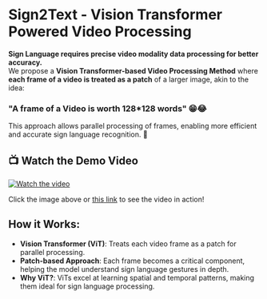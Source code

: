 # Sign2Text - Vision Transformer Powered Video Processing

**Sign Language requires precise video modality data processing for better accuracy.**  
We propose a **Vision Transformer-based Video Processing Method** where **each frame of a video is treated as a patch** of a larger image, akin to the idea:

### "A frame of a Video is worth 128\*128 words" 😁😂

This approach allows parallel processing of frames, enabling more efficient and accurate sign language recognition. 🚀

## 📺 Watch the Demo Video
[![Watch the video](https://img.youtube.com/vi/2n_BUWRjtJI/0.jpg)](https://youtu.be/2n_BUWRjtJI)

Click the image above or [this link](https://youtu.be/2n_BUWRjtJI) to see the video in action!

## How it Works:
- **Vision Transformer (ViT)**: Treats each video frame as a patch for parallel processing.
- **Patch-based Approach**: Each frame becomes a critical component, helping the model understand sign language gestures in depth.
- **Why ViT?**: ViTs excel at learning spatial and temporal patterns, making them ideal for sign language processing.
